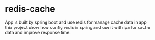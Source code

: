 # redis-cache
App is built by spring boot and use redis for manage cache data in app <br>
this project show how config redis in spring and use it with jpa for cache data and improve response time.
